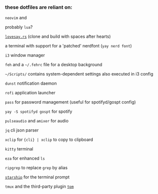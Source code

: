 ### these dotfiles are reliant on:

`neovim` and

probably `lua`?

[`lovesay.rs`](https://github.com/dotzenith/lovesay.rs) (clone and build with spaces after hearts)

a terminal with support for a 'patched' nerdfont (`yay nerd font`)

`i3` window manager

`feh` and a `~/.fehrc` file for a desktop background

`~/Scripts/` contains system-dependent settings also executed in i3 config

`dunst` notification daemon

`rofi` application launcher

`pass` for password management (useful for spotifyd/gospt config)

`yay -S spotifyd gospt` for spotify

`pulseaudio` and `amixer` for audio

`jq` cli json parser

`xclip` for `{cli} | xclip` to copy to clipboard

`kitty` terminal

`eza` for enhanced `ls`

`ripgrep` to replace `grep` by alias

[`starship`](https://starship.rs/) for the terminal prompt

`tmux` and the third-party plugin [`tpm`](https://github.com/tmux-plugins/tpm)

